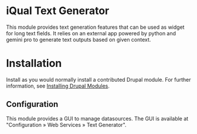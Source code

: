# iQual Text Generator
This module provides text generation features that can be used as widget for long text fields.
It relies on an external app powered by python and gemini pro to generate text outputs based on given context.

# Installation
Install as you would normally install a contributed Drupal module. For further information, see [Installing Drupal Modules](https://www.drupal.org/docs/extending-drupal/installing-modules).

## Configuration
This module provides a GUI to manage datasources. The GUI is available at "Configuration » Web Services » Text Generator".
